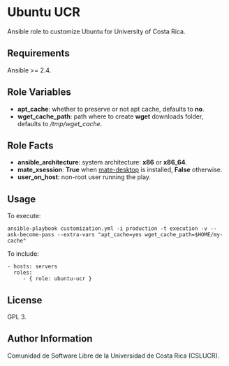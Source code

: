 Ubuntu UCR
===========

Ansible role to customize Ubuntu for University of Costa Rica.

Requirements
------------

Ansible >= 2.4.

Role Variables
--------------

- **apt_cache**: whether to preserve or not apt cache, defaults to **no**.
- **wget_cache_path**: path where to create **wget** downloads folder, defaults to */tmp/wget_cache*.

Role Facts
----------

- **ansible_architecture**: system architecture: **x86** or **x86_64**.
- **mate_xsession**: **True** when [mate-desktop](https://mate-desktop.org) is installed, **False** otherwise.
- **user_on_host**: non-root user running the play.

Usage
-----

To execute:

    ansible-playbook customization.yml -i production -t execution -v --ask-become-pass --extra-vars "apt_cache=yes wget_cache_path=$HOME/my-cache"

To include:

    - hosts: servers
      roles:
         - { role: ubuntu-ucr }

License
-------

GPL 3.

Author Information
------------------

Comunidad de Software Libre de la Universidad de Costa Rica (CSLUCR).
